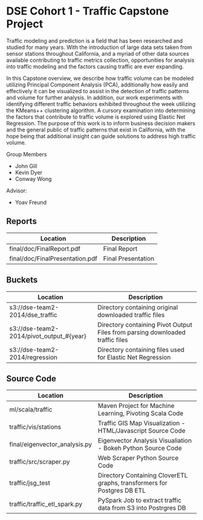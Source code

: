 DSE Cohort 1 - Traffic Capstone Project
====

Traffic modeling and prediction is a field that has been researched and studied for many years. With the 
introduction of large data sets taken from sensor stations throughout California, and a myriad of other data sources 
available contributing to traffic metrics collection, opportunities for analysis into traffic modeling and the factors 
causing traffic are ever expanding. 
 
In this Capstone overview, we describe how traffic volume can be modeled utilizing Principal Component Analysis 
(PCA), additionally how easily and effectively it can be visualized to assist in the detection of traffic patterns and 
volume for further analysis. In addition, our work experiments with identifying different traffic behaviors exhibited 
throughout the week utilizing the KMeans++ clustering algorithm. A cursory examination into determining the 
factors that contribute to traffic volume is explored using Elastic Net Regression. The purpose of this work is to 
inform business decision makers and the general public of traffic patterns that exist in California, with the hope 
being that additional insight can guide solutions to address high traffic volume. 

Group Members
* John Gill
* Kevin Dyer
* Conway Wong

Advisor:
* Yoav Freund

Reports
---------
| Location      | Description   
| ------------- | -------------  
| final/doc/FinalReport.pdf | Final Report
| final/doc/FinalPresentation.pdf | Final Presentation      

Buckets
---------
| Location      | Description   
| ------------- | -------------  
| s3://dse-team2-2014/dse_traffic | Directory containing original downloaded traffic files
| s3://dse-team2-2014/pivot_output_#{year} | Directory containing Pivot Output Files from parsing downloaded traffic files      
| s3://dse-team2-2014/regression | Directory containing files used for Elastic Net Regression      

Source Code
------------
| Location      | Description   
| ------------- | -------------  
| ml/scala/traffic | Maven Project for Machine Learning, Pivoting Scala Code
| traffic/vis/stations | Traffic GIS Map Visualization - HTML/Javascript Source Code      
| final/eigenvector_analysis.py | Eigenvector Analysis Visualiation - Bokeh Python Source Code
| traffic/src/scraper.py | Web Scraper Python Source Code
| traffic/jsg_test | Directory Containing CloverETL graphs, transformers for Postgres DB ETL
| traffic/traffic_etl_spark.py | PySpark Job to extract traffic data from S3 into Postrgres DB
